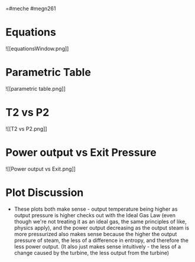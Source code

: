 =#meche #megn261
# Equations

![[equationsWindow.png]]
# Parametric Table
![[parametric table.png]]
# T2 vs P2
![[T2 vs P2.png]]
# Power output vs Exit Pressure
![[Power output vs Exit.png]]
# Plot Discussion
- These plots both make sense - output temperature being higher as output pressure is higher checks out with the Ideal Gas Law (even though we're not treating it as an ideal gas, the same principles of like, physics apply), and the power output decreasing as the output steam is more pressurized also makes sense because the higher the output pressure of steam, the less of a difference in entropy, and therefore the less power output. (It also just makes sense intuitively - the less of a change caused by the turbine, the less output from the turbine)